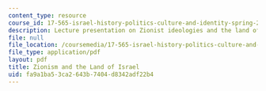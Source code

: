 ```yaml
---
content_type: resource
course_id: 17-565-israel-history-politics-culture-and-identity-spring-2011
description: Lecture presentation on Zionist ideologies and the land of Israel.
file: null
file_location: /coursemedia/17-565-israel-history-politics-culture-and-identity-spring-2011/fa9a1ba53ca2643b7404d8342adf22b4_MIT17_565S11_ses3_slides.pdf
file_type: application/pdf
layout: pdf
title: Zionism and the Land of Israel
uid: fa9a1ba5-3ca2-643b-7404-d8342adf22b4
---
```

